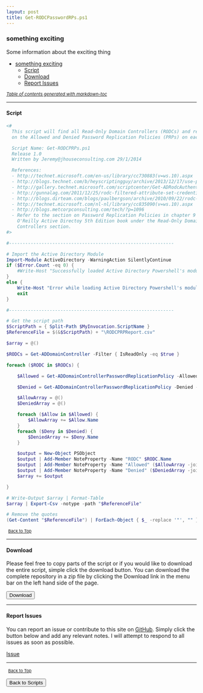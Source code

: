 ```yaml
---
layout: post
title: Get-RODCPasswordRPs.ps1
---
```


### something exciting

Some information about the exciting thing

- [something exciting](#something-exciting)
  - [Script](#script)
  - [Download](#download)
  - [Report Issues](#report-issues)

<small><i><a href='http://ecotrust-canada.github.io/markdown-toc/'>Table of contents generated with markdown-toc</a></i></small>

---

#### Script

```powershell
<#
  This script will find all Read-Only Domain Controllers (RODCs) and report
  on the Allowed and Denied Password Replication Policies (PRPs) on each one.

  Script Name: Get-RODCPRPs.ps1
  Release 1.0
  Written by Jeremy@jhouseconsulting.com 29/1/2014

  References:
  - http://technet.microsoft.com/en-us/library/cc730883(v=ws.10).aspx
  - http://blogs.technet.com/b/heyscriptingguy/archive/2013/12/17/use-powershell-to-work-with-rodc-accounts.aspx
  - http://gallery.technet.microsoft.com/scriptcenter/Get-ADRodcAuthenticatedNotR-daf51490
  - http://gunnalag.com/2011/12/25/rodc-filtered-attribute-set-credential-caching-and-the-authentication-process-with-an-rodc/
  - http://blogs.dirteam.com/blogs/paulbergson/archive/2010/09/22/rodc-password-replication-group-management.aspx
  - http://technet.microsoft.com/nl-nl/library/cc835090(v=ws.10).aspx
  - http://blogs.metcorpconsulting.com/tech/?p=1096
  - Refer to the section on Password Replication Policies in chapter 9 of the
    O'Reilly Active Directoy 5th Edition book under the Read-Only Domain
    Controllers section.
#>

#-------------------------------------------------------------

# Import the Active Directory Module
Import-Module ActiveDirectory -WarningAction SilentlyContinue
if ($Error.Count -eq 0) {
    #Write-Host "Successfully loaded Active Directory Powershell's module`n" -ForeGroundColor Green
}
else {
    Write-Host "Error while loading Active Directory Powershell's module : $Error`n" -ForeGroundColor Red
    exit
}

#-------------------------------------------------------------

# Get the script path
$ScriptPath = { Split-Path $MyInvocation.ScriptName }
$ReferenceFile = $(&$ScriptPath) + "\RODCPRPReport.csv"

$array = @()

$RODCs = Get-ADDomainController -Filter { IsReadOnly -eq $true }

foreach ($RODC in $RODCs) {

    $Allowed = Get-ADDomainControllerPasswordReplicationPolicy -Allowed -Identity $RODC

    $Denied = Get-ADDomainControllerPasswordReplicationPolicy -Denied -Identity $RODC

    $AllowArray = @()
    $DeniedArray = @()

    foreach ($Allow in $Allowed) {
        $AllowArray += $Allow.Name
    }
    foreach ($Deny in $Denied) {
        $DeniedArray += $Deny.Name
    }

    $output = New-Object PSObject
    $output | Add-Member NoteProperty -Name "RODC" $RODC.Name
    $output | Add-Member NoteProperty -Name "Allowed" ($AllowArray -join "|")
    $output | Add-Member NoteProperty -Name "Denied" ($DeniedArray -join "|")
    $array += $output

}

# Write-Output $array | Format-Table
$array | Export-Csv -notype -path "$ReferenceFile"

# Remove the quotes
(Get-Content "$ReferenceFile") | ForEach-Object { $_ -replace '"', "" } | Out-File "$ReferenceFile" -Force -Encoding ascii
```

<span style="font-size:11px;"><a href="#"><i class="fas fa-caret-up" aria-hidden="true" style="color: white; margin-right:5px;"></i>Back to Top</a></span>

---

#### Download

Please feel free to copy parts of the script or if you would like to download the entire script, simple click the download button. You can download the complete repository in a zip file by clicking the Download link in the menu bar on the left hand side of the page.

<button class="btn" type="submit" onclick="window.open('/PowerShell/scripts/activeDirectory/Get-RODCPasswordRPs.ps1')">
    <i class="fa fa-cloud-download-alt">
    </i>
        Download
</button>

---

#### Report Issues

You can report an issue or contribute to this site on <a href="https://github.com/BanterBoy/scripts-blog/issues">GitHub</a>. Simply click the button below and add any relevant notes. I will attempt to respond to all issues as soon as possible.

<!-- Place this tag where you want the button to render. -->

<a class="github-button" href="https://github.com/BanterBoy/scripts-blog/issues/new?title=Get-RODCPasswordRPs.ps1&body=There is a problem with this function. Please find details below." data-show-count="true" aria-label="Issue BanterBoy/scripts-blog on GitHub">Issue</a>

---

<span style="font-size:11px;"><a href="#"><i class="fas fa-caret-up" aria-hidden="true" style="color: white; margin-right:5px;"></i>Back to Top</a></span>

<a href="/menu/_pages/scripts.html">
    <button class="btn">
        <i class='fas fa-reply'>
        </i>
            Back to Scripts
    </button>
</a>

[1]: http://ecotrust-canada.github.io/markdown-toc
[2]: https://github.com/googlearchive/code-prettify
